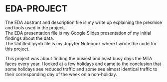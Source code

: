 # EDA-PROJECT

The EDA abstrant and description file is my write up explaining the presmise and tools used in the project.  
The EDA presentation file is my Google Slides presentation of my initial findings about the data.  
The Untitled.ipynb file is my Jupyter Notebook where I wrote the code for this project. 

This project was about finding the busiest and least busy days the MTA faces every year.  I looked at a few holidays and came to the conclusion that some holidays see reduced traffic and some see almost identical traffic to their corresponding day of the week on a non-holiday.  
